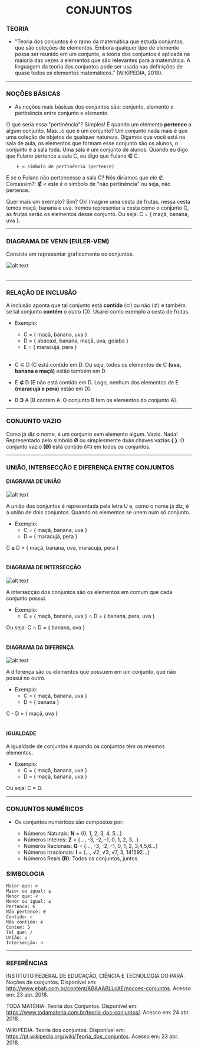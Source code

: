 <h1 align = "center"> CONJUNTOS </h1>


### TEORIA

  - "Teoria dos conjuntos é o ramo da matemática que estuda conjuntos, que são coleções de elementos. Embora qualquer tipo de elemento possa ser reunido em um conjunto, a teoria dos conjuntos é aplicada na maioria das vezes a elementos que são relevantes para a matemática. A linguagem da teoria dos conjuntos pode ser usada nas definições de quase todos os elementos matemáticos." (WIKIPEDIA, 2018). <br>
  
___

### NOÇÕES BÁSICAS

   - As noções mais básicas dos conjuntos são: conjunto, elemento e pertinência entre conjunto e elemento.
 
O que seria essa "pertinência"? Simples! É quando um elemento <b>pertence</b> a algum conjunto. Mas...o que é um conjunto? Um conjunto nada mais é que uma coleção de objetos de qualquer natureza. Digamos que você está na sala de aula, os elementos que formam esse conjunto são os alunos, o conjunto é a sala toda. Uma sala é um conjunto de alunos. Quando eu digo que Fulano pertence a sala C, eu digo que Fulano **∈** C.
   
        ∈ < símbolo de pertinência (pertence)
     
E se o Fulano não pertencesse a sala C? Nós diríamos que ele ∉. Comassim?! **∉** < este é o símbolo de "não pertinência" ou seja, não pertence.

Quer mais um exemplo? Sim? Ok! Imagine uma cesta de frutas, nessa cesta temos maçã, banana e uva. Iremos representar a cesta como o conjunto C, as frutas serão os elementos desse conjunto. Ou seja: C = { maçã, banana, uva }. <br>

___

### DIAGRAMA DE VENN (EULER-VEM)

Consiste em representar graficamente os conjuntos.

![alt text](https://raw.githubusercontent.com/ranielcsar/Matematica/master/imagens/digrama.png "Diagrama de Venn") <br><br>

___

### RELAÇÃO DE INCLUSÃO

A inclusão aponta que tal conjunto está **contido** (⊂) ou não (⊄) e também se tal conjunto **contém** o outro (Ɔ). Usarei como exemplo a cesta de frutas.

- Exemplo:
    - C = { maçã, banana, uva }
    - D = { abacaxi, banana, maçã, uva, goiaba }
    - E = { maracujá, pera } <br><br>

- C **⊂** D (C está contido em D. Ou seja, todos os elementos de C **(uva, banana e maçã)** estão também em D.

- E **⊄** D (E não está contido em D. Logo, nenhum dos elementos de E **(maracujá e pera)** estão em D).

- B **Ɔ** A (B contém A. O conjunto B tem os elementos do conjunto A). <br>

___

### CONJUNTO VAZIO

Como já diz o nome, é um conjunto sem elemento algum. Vazio. Nada! Representado pelo símbolo **Ø** ou simplesmente duas chaves vazias **{ }**. O conjunto vazio **(Ø)** está contido **(⊂)** em todos os conjuntos. <br>

___


### UNIÃO, INTERSECÇÃO E DIFERENÇA ENTRE CONJUNTOS


#### DIAGRAMA DE UNIÃO

![alt text](https://raw.githubusercontent.com/ranielcsar/Matematica/master/imagens/uniao.png "União")

A união dos conjuntos é representada pela letra U e, como o nome já diz, é a união de dois conjuntos. Quando os elementos se unem num só conjunto.

- Exemplo:
    - C = { maçã, banana, uva }
    - D = { maracujá, pera }

C **u** D = { maçã, banana, uva, maracujá, pera } <br><br>

#### DIAGRAMA DE INTERSECÇÃO

![alt text](https://raw.githubusercontent.com/ranielcsar/Matematica/master/imagens/interseccao.png "Intersecção")

A intersecção dos conjuntos são os elementos em comum que cada conjunto possui.

- Exemplo:
    - C = { maçã, banana, uva } **∩** D = { banana, pera, uva }

Ou seja: C **∩** D = { banana, uva } <br><br>

#### DIAGRAMA DA DIFERENÇA

![alt text](https://raw.githubusercontent.com/ranielcsar/Matematica/master/imagens/diferenca.png "Intersecção")

A diferença são os elementos que possuem em um conjunto, que não possui no outro.

- Exemplo:
    - C = { maçã, banana, uva }
    - D = { banana }

C - D = { maçã, uva } <br><br>


#### IGUALDADE

A igualdade de conjuntos é quando os conjuntos têm os mesmos elementos.

- Exemplo:
    - C = { maçã, banana, uva }
    - D = { maçã, banana, uva }

Ou seja: C = D. <br>

___


### CONJUNTOS NUMÉRICOS

- Os conjuntos numéricos são compostos por:

    - Números Naturais: **N** = {0, 1, 2, 3, 4, 5...}
    - Números Inteiros: **Z** = {..., -3, -2, -1, 0, 1, 2, 3...}
    - Números Racionais: **Q** = {..., -3, -2, -1, 0, 1, 2, 3,4,5,6...}
    - Números Irracionais: **I** = {..., √2, √3, √7, 3, 141592…}
    - Números Reais **(R)**: Todos os conjuntos, juntos.
    

### SIMBOLOGIA

    Maior que: >
    Maior ou igual: ≥
    Menor que: <
    Menor ou igual: ≤
    Pertence: ∈
    Não pertence: ∉
    Contido: ⊂
    Não contido: ⊄
    Contem: Ɔ
    Tal que: /
    União: ∪
    Intersecção: ∩
    
___

### REFERÊNCIAS

INSTITUTO FEDERAL DE EDUCAÇÃO, CIÊNCIA E TECNOLOGIA DO PARÁ. Noções de conjuntos. Disponível em: <http://www.ebah.com.br/content/ABAAABLLcAE/nocoes-conjuntos>. Acesso em: 23 abr. 2018.

TODA MATÉRIA. Teoria dos Conjuntos. Disponível em: <https://www.todamateria.com.br/teoria-dos-conjuntos/>. Acesso em: 24 abr. 2018.

WIKIPÉDIA. Teoria dos conjuntos. Disponível em: <https://pt.wikipedia.org/wiki/Teoria_dos_conjuntos>. Acesso em: 23 abr. 2018.
